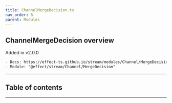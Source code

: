 ```yaml
---
title: ChannelMergeDecision.ts
nav_order: 8
parent: Modules
---
```


## ChannelMergeDecision overview

Added in v2.0.0

```md
- Docs: https://effect-ts.github.io/stream/modules/Channel/MergeDecision.ts.html
- Module: "@effect/stream/Channel/MergeDecision"
```

---

<h2 class="text-delta">Table of contents</h2>

---

